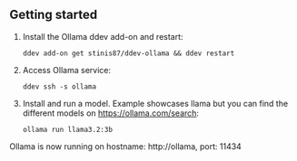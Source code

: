 ## Getting started

1. Install the Ollama ddev add-on and restart:

    ```shell
    ddev add-on get stinis87/ddev-ollama && ddev restart
    ```
2. Access Ollama service:

    ```shell
    ddev ssh -s ollama
    ```
3. Install and run a model. Example showcases llama but you can find the different models on https://ollama.com/search:

    ```shell
    ollama run llama3.2:3b
    ```
Ollama is now running on hostname: http://ollama, port: 11434

